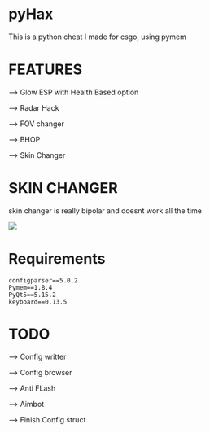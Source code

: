 # pyHax

This is a python cheat I made for csgo, using pymem

# FEATURES

⟶ Glow ESP with Health Based option


⟶ Radar Hack


⟶ FOV changer


⟶ BHOP


⟶ Skin Changer

# SKIN CHANGER

skin changer is really bipolar and doesnt work all the time

![](https://github.com/saiko-2043/pyHax/blob/master/.github/unknown.png)

# Requirements

```
configparser==5.0.2
Pymem==1.8.4
PyQt5==5.15.2
keyboard==0.13.5
```

# TODO

⟶ Config writter


⟶ Config browser


⟶ Anti FLash


⟶ Aimbot


⟶ Finish Config struct
